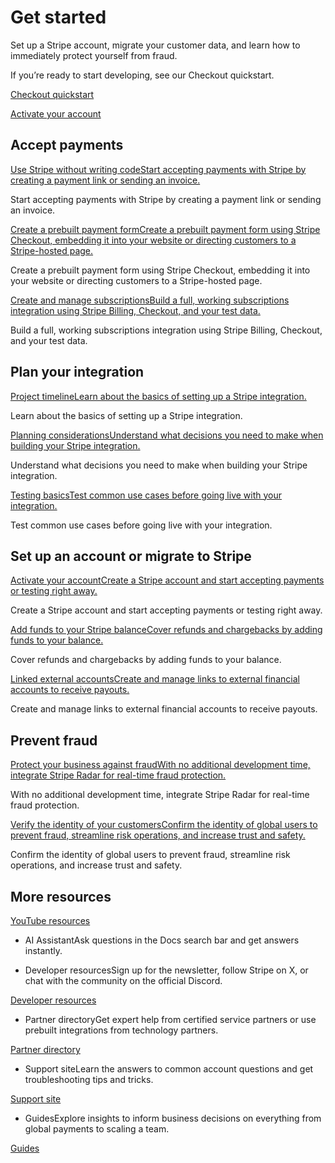 # Get started

Set up a Stripe account, migrate your customer data, and learn how to immediately protect yourself from fraud.

If you’re ready to start developing, see our Checkout quickstart.

[Checkout quickstart](/checkout/quickstart)

[Activate your account](https://dashboard.stripe.com/register)

## Accept payments

[Use Stripe without writing codeStart accepting payments with Stripe by creating a payment link or sending an invoice.](/no-code/get-started)

Start accepting payments with Stripe by creating a payment link or sending an invoice.

[Create a prebuilt payment formCreate a prebuilt payment form using Stripe Checkout, embedding it into your website or directing customers to a Stripe-hosted page.](/checkout/quickstart)

Create a prebuilt payment form using Stripe Checkout, embedding it into your website or directing customers to a Stripe-hosted page.

[Create and manage subscriptionsBuild a full, working subscriptions integration using Stripe Billing, Checkout, and your test data.](/billing/quickstart)

Build a full, working subscriptions integration using Stripe Billing, Checkout, and your test data.

## Plan your integration

[Project timelineLearn about the basics of setting up a Stripe integration.](/plan-integration/get-started/project-timeline)

Learn about the basics of setting up a Stripe integration.

[Planning considerationsUnderstand what decisions you need to make when building your Stripe integration.](/plan-integration/get-started/planning-considerations)

Understand what decisions you need to make when building your Stripe integration.

[Testing basicsTest common use cases before going live with your integration.](/plan-integration/get-started/testing)

Test common use cases before going live with your integration.

## Set up an account or migrate to Stripe

[Activate your accountCreate a Stripe account and start accepting payments or testing right away.](/get-started/account/activate)

Create a Stripe account and start accepting payments or testing right away.

[Add funds to your Stripe balanceCover refunds and chargebacks by adding funds to your balance.](/get-started/account/add-funds)

Cover refunds and chargebacks by adding funds to your balance.

[Linked external accountsCreate and manage links to external financial accounts to receive payouts.](/get-started/account/linked-external-accounts)

Create and manage links to external financial accounts to receive payouts.

## Prevent fraud

[Protect your business against fraudWith no additional development time, integrate Stripe Radar for real-time fraud protection.](/radar)

With no additional development time, integrate Stripe Radar for real-time fraud protection.

[Verify the identity of your customersConfirm the identity of global users to prevent fraud, streamline risk operations, and increase trust and safety.](/get-started/account/email-domain)

Confirm the identity of global users to prevent fraud, streamline risk operations, and increase trust and safety.

## More resources

[YouTube resources](https://www.youtube.com/stripe)

[](https://www.youtube.com/stripe)

- AI AssistantAsk questions in the Docs search bar and get answers instantly.

- Developer resourcesSign up for the newsletter, follow Stripe on X, or chat with the community on the official Discord.

[Developer resources](/development)

- Partner directoryGet expert help from certified service partners or use prebuilt integrations from technology partners.

[Partner directory](https://stripe.partners/?f_help-me-with=implementation-and-development-services)

- Support siteLearn the answers to common account questions and get troubleshooting tips and tricks.

[Support site](https://support.stripe.com/)

- GuidesExplore insights to inform business decisions on everything from global payments to scaling a team.

[Guides](https://stripe.com/guides)

